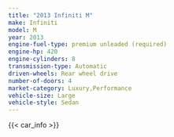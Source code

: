 ```yaml
---
title: "2013 Infiniti M"
make: Infiniti
model: M
year: 2013
engine-fuel-type: premium unleaded (required)
engine-hp: 420
engine-cylinders: 8
transmission-type: Automatic
driven-wheels: Rear wheel drive
number-of-doors: 4
market-category: Luxury,Performance
vehicle-size: Large
vehicle-style: Sedan
---
```


{{< car_info >}}
